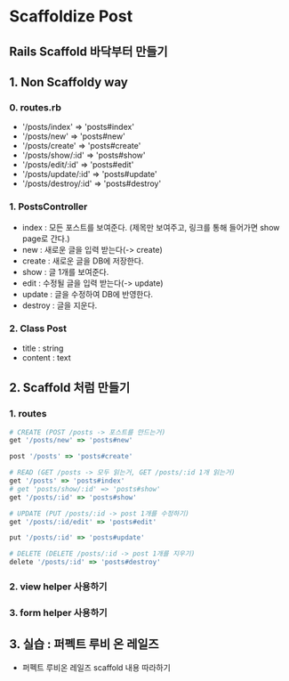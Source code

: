 # Scaffoldize Post
Rails Scaffold 바닥부터 만들기
---
## 1. Non Scaffoldy way
### 0. routes.rb
- '/posts/index' => 'posts#index'
- '/posts/new' => 'posts#new'
- '/posts/create' => 'posts#create'
- '/posts/show/:id' => 'posts#show'
- '/posts/edit/:id' => 'posts#edit'
- '/posts/update/:id' => 'posts#update'
- '/posts/destroy/:id' => 'posts#destroy'

### 1. PostsController
- index : 모든 포스트를 보여준다. (제목만 보여주고, 링크를 통해 들어가면 show page로 간다.)
- new : 새로운 글을 입력 받는다(-> create)
- create : 새로운 글을 DB에 저장한다.
- show : 글 1개를 보여준다.
- edit : 수정될 글을 입력 받는다(-> update)
- update : 글을 수정하여 DB에 반영한다.
- destroy : 글을 지운다.

### 2. Class Post
- title : string
- content : text

## 2. Scaffold 처럼 만들기
### 1. routes
```ruby
# CREATE (POST /posts -> 포스트를 만드는거)
get '/posts/new' => 'posts#new'

post '/posts' => 'posts#create'

# READ (GET /posts -> 모두 읽는거, GET /posts/:id 1개 읽는거)
get '/posts' => 'posts#index'
# get 'posts/show/:id' => 'posts#show'
get '/posts/:id' => 'posts#show'

# UPDATE (PUT /posts/:id -> post 1개를 수정하기)
get '/posts/:id/edit' => 'posts#edit'

put '/posts/:id' => 'posts#update'

# DELETE (DELETE /posts/:id -> post 1개를 지우기)
delete '/posts/:id' => 'posts#destroy'
```

### 2. view helper 사용하기

### 3. form helper 사용하기

## 3. 실습 : 퍼펙트 루비 온 레일즈
- 퍼펙트 루비온 레일즈 scaffold 내용 따라하기
